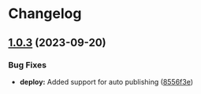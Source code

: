 # Changelog

## [1.0.3](https://github.com/postalsys/pubface/compare/v1.0.2...v1.0.3) (2023-09-20)


### Bug Fixes

* **deploy:** Added support for auto publishing ([8556f3e](https://github.com/postalsys/pubface/commit/8556f3ecd978872076f5cc84b6932495bd334532))
